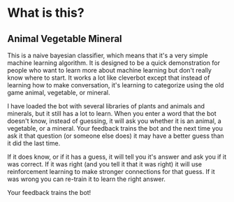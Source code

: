 # What is this?

## Animal Vegetable Mineral

This is a naive bayesian classifier, which means that it's a very simple machine learning algorithm. It is designed to be a quick demonstration for people who want to learn more about machine learning but don't really know where to start. It works a lot like cleverbot except that instead of learning how to make conversation, it's learning to categorize using the old game animal, vegetable, or mineral.

I have loaded the bot with several libraries of plants and animals and minerals, but it still has a lot to learn. When you enter a word that the bot doesn't know, instead of guessing, it will ask you whether it is an animal, a vegetable, or a mineral. Your feedback trains the bot and the next time you ask it that question (or someone else does) it may have a better guess than it did the last time.

If it does know, or if it has a guess, it will tell you it's answer and ask you if it was correct. If it was right (and you tell it that it was right) it will use reinforcement learning to make stronger connections for that guess. If it was wrong you can re-train it to learn the right answer.

Your feedback trains the bot!
